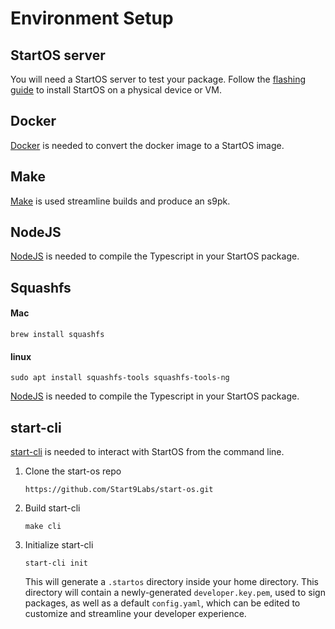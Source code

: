 # Environment Setup

## StartOS server

You will need a StartOS server to test your package. Follow the [flashing guide](../flashing-guides/) to install StartOS on a physical device or VM.

## Docker

<a href="https://docs.docker.com/get-docker/" target="_blank">Docker</a> is needed to convert the docker image to a StartOS image.

## Make

<a href="https://www.gnu.org/software/make/" target="_blank">Make</a> is used streamline builds and produce an s9pk.

## NodeJS

<a href="https://nodejs.org/en/" target="_blank">NodeJS</a> is needed to compile the Typescript in your StartOS package.

## Squashfs

#### Mac

    brew install squashfs

#### linux

    sudo apt install squashfs-tools squashfs-tools-ng

<a href="https://nodejs.org/en/" target="_blank">NodeJS</a> is needed to compile the Typescript in your StartOS package.

## start-cli

<a href="https://github.com/Start9Labs/start-os/" target="_blank">start-cli</a> is needed to interact with StartOS from the command line.

1.  Clone the start-os repo

        https://github.com/Start9Labs/start-os.git

1.  Build start-cli

        make cli

1.  Initialize start-cli

        start-cli init

    This will generate a `.startos` directory inside your home directory. This directory will contain a newly-generated `developer.key.pem`, used to sign packages, as well as a default `config.yaml`, which can be edited to customize and streamline your developer experience.
